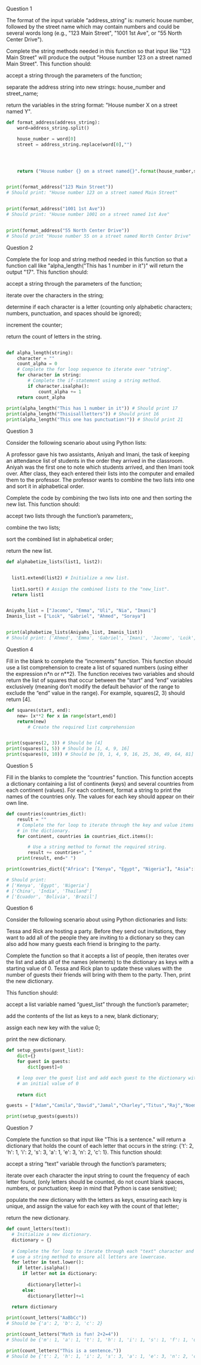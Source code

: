 
Question 1

The format of the input variable “address_string” is: numeric house number, followed by the street name which may contain numbers and could be several words long (e.g., "123 Main Street", "1001 1st Ave", or "55 North Center Drive"). 

Complete the string methods needed in this function so that input like "123 Main Street" will produce the output "House number 123 on a street named Main Street". This function should:

accept a string through the parameters of the function;

separate the address string into new strings: house_number and street_name; 

return the variables in the string format: "House number X on a street named Y". 
``` python
def format_address(address_string):
    word=address_string.split()

    house_number = word[0]
    street = address_string.replace(word[0],"")




    return ("House number {} on a street named{}".format(house_number,street))


print(format_address("123 Main Street"))
# Should print: "House number 123 on a street named Main Street"


print(format_address("1001 1st Ave"))
# Should print: "House number 1001 on a street named 1st Ave"


print(format_address("55 North Center Drive"))
# Should print "House number 55 on a street named North Center Drive"

```
Question 2

Complete the for loop and string method needed in this function so that a function call like "alpha_length("This has 1 number in it")" will return the output "17". This function should:

accept a string through the parameters of the function;

iterate over the characters in the string;

determine if each character is a letter (counting only alphabetic characters; numbers, punctuation, and spaces should be ignored);

increment the counter;

return the count of letters in the string.
``` python

def alpha_length(string):
    character = ""
    count_alpha = 0
    # Complete the for loop sequence to iterate over "string".
    for character in string: 
        # Complete the if-statement using a string method. 
        if character.isalpha():
            count_alpha += 1  
    return count_alpha
 
print(alpha_length("This has 1 number in it")) # Should print 17
print(alpha_length("Thisisallletters")) # Should print 16
print(alpha_length("This one has punctuation!")) # Should print 21
```

Question 3

Consider the following scenario about using Python lists: 

A professor gave his two assistants, Aniyah and Imani, the task of keeping an attendance list of students in the order they arrived in the classroom. Aniyah was the first one to note which students arrived, and then Imani took over. After class, they each entered their lists into the computer and emailed them to the professor. The professor wants to combine the two lists into one and sort it in alphabetical order. 

Complete the code by combining the two lists into one and then sorting the new list. This function should:

accept two lists through the function’s parameters;,

combine the two lists;

sort the combined list in alphabetical order;

return the new list. 
``` python
def alphabetize_lists(list1, list2):


  list1.extend(list2) # Initialize a new list.
    
  list1.sort() # Assign the combined lists to the "new_list".
  return list1


Aniyahs_list = ["Jacomo", "Emma", "Uli", "Nia", "Imani"]
Imanis_list = ["Loik", "Gabriel", "Ahmed", "Soraya"]


print(alphabetize_lists(Aniyahs_list, Imanis_list))
# Should print: ['Ahmed', 'Emma', 'Gabriel', 'Imani', 'Jacomo', 'Loik', 'Nia', 'Soraya', 'Uli']
```
Question 4

Fill in the blank to complete the “increments” function. This function should use a list comprehension to create a list of squared numbers (using either the expression n*n or n**2). The function receives two variables and should return the list of squares that occur between the “start” and “end” variables exclusively (meaning don’t modify the default behavior of the range to exclude the “end” value in the range). For example, squares(2, 3) should return [4].
``` python
def squares(start, end):
    new= [x**2 for x in range(start,end)]
    return(new)
        # Create the required list comprehension


print(squares(2, 3)) # Should be [4]
print(squares(1, 5)) # Should be [1, 4, 9, 16]
print(squares(0, 10)) # Should be [0, 1, 4, 9, 16, 25, 36, 49, 64, 81]

```
Question 5

Fill in the blanks to complete the “countries” function. This function accepts a dictionary containing a list of continents (keys) and several countries from each continent (values).  For each continent, format a string to print the names of the countries only. The values for each key should appear on their own line.
``` python
def countries(countries_dict):
    result = ""
    # Complete the for loop to iterate through the key and value items 
    # in the dictionary.
    for continent, countries in countries_dict.items():

        # Use a string method to format the required string.
        result += countries+", "
    print(result, end=" ")

print(countries_dict({"Africa": ["Kenya", "Egypt", "Nigeria"], "Asia":["China", "India", "Thailand"], "South America": ["Ecuador", "Bolivia", "Brazil"]}))

# Should print:
# ['Kenya', 'Egypt', 'Nigeria']
# ['China', 'India', 'Thailand']
# ['Ecuador', 'Bolivia', 'Brazil']
```
Question 6

Consider the following scenario about using Python dictionaries and lists: 

Tessa and Rick are hosting a party. Before they send out invitations, they want to add all of the people they are inviting to a dictionary so they can also add how many guests each friend is bringing to the party.  

Complete the function so that it accepts a list of people, then iterates over the list and adds all of the names (elements) to the dictionary as keys with a starting value of 0. Tessa and Rick plan to update these values with the number of guests their friends will bring with them to the party. Then, print the new dictionary.

This function should:

accept a list variable named “guest_list” through the function’s parameter;

add the contents of the list as keys to a new, blank dictionary;

assign each new key with the value 0;

print the new dictionary.
``` python
def setup_guests(guest_list):
    dict={}
    for guest in guests:
        dict[guest]=0

    # loop over the guest list and add each guest to the dictionary with
    # an initial value of 0
    
    return dict

guests = ["Adam","Camila","David","Jamal","Charley","Titus","Raj","Noemi","Sakira","Chidi"]

print(setup_guests(guests))
```
Question 7

Complete the function so that input like "This is a sentence." will return a dictionary that holds the count of each letter that occurs in the string: {'t': 2, 'h': 1, 'i': 2, 's': 3, 'a': 1, 'e': 3, 'n': 2, 'c': 1}. This function should:

accept a string “text” variable through the function’s parameters;

iterate over each character the input string to count the frequency of each letter found, (only letters should be counted, do not count blank spaces, numbers, or punctuation; keep in mind that Python is case sensitive);

populate the new dictionary with the letters as keys, ensuring each key is unique, and assign the value for each key with the count of that letter;

return the new dictionary.
``` python
def count_letters(text):
  # Initialize a new dictionary.
  dictionary = {}
 
  # Complete the for loop to iterate through each "text" character and 
  # use a string method to ensure all letters are lowercase.
  for letter in text.lower():
    if letter.isalpha():
      if letter not in dictionary:
        
        dictionary[letter]=1
      else: 
        dictionary[letter]+=1  
   
  return dictionary

print(count_letters("AaBbCc"))
# Should be {'a': 2, 'b': 2, 'c': 2}

print(count_letters("Math is fun! 2+2=4"))
# Should be {'m': 1, 'a': 1, 't': 1, 'h': 1, 'i': 1, 's': 1, 'f': 1, 'u': 1, 'n': 1}

print(count_letters("This is a sentence."))
# Should be {'t': 2, 'h': 1, 'i': 2, 's': 3, 'a': 1, 'e': 3, 'n': 2, 'c': 1}






